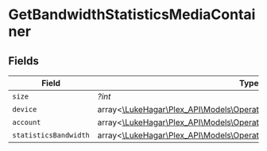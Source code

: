 # GetBandwidthStatisticsMediaContainer


## Fields

| Field                                                                                                                                  | Type                                                                                                                                   | Required                                                                                                                               | Description                                                                                                                            | Example                                                                                                                                |
| -------------------------------------------------------------------------------------------------------------------------------------- | -------------------------------------------------------------------------------------------------------------------------------------- | -------------------------------------------------------------------------------------------------------------------------------------- | -------------------------------------------------------------------------------------------------------------------------------------- | -------------------------------------------------------------------------------------------------------------------------------------- |
| `size`                                                                                                                                 | *?int*                                                                                                                                 | :heavy_minus_sign:                                                                                                                     | N/A                                                                                                                                    | 5497                                                                                                                                   |
| `device`                                                                                                                               | array<[\LukeHagar\Plex_API\Models\Operations\GetBandwidthStatisticsDevice](../../Models/Operations/GetBandwidthStatisticsDevice.md)>   | :heavy_minus_sign:                                                                                                                     | N/A                                                                                                                                    |                                                                                                                                        |
| `account`                                                                                                                              | array<[\LukeHagar\Plex_API\Models\Operations\GetBandwidthStatisticsAccount](../../Models/Operations/GetBandwidthStatisticsAccount.md)> | :heavy_minus_sign:                                                                                                                     | N/A                                                                                                                                    |                                                                                                                                        |
| `statisticsBandwidth`                                                                                                                  | array<[\LukeHagar\Plex_API\Models\Operations\StatisticsBandwidth](../../Models/Operations/StatisticsBandwidth.md)>                     | :heavy_minus_sign:                                                                                                                     | N/A                                                                                                                                    |                                                                                                                                        |